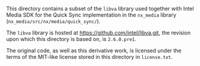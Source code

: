 This directory contains a subset of the `libva` library used together with Intel Media SDK for the
Quick Sync implementation in the `nx_media` library (`nx_media/src/nx/media/quick_sync/`).

The `libva` library is hosted at https://github.com/intel/libva.git, the revision upon
which this directory is based on, is `2.6.0.pre1`.

The original code, as well as this derivative work, is licensed under the terms of the MIT-like
license stored in this directory in `license.txt`.
